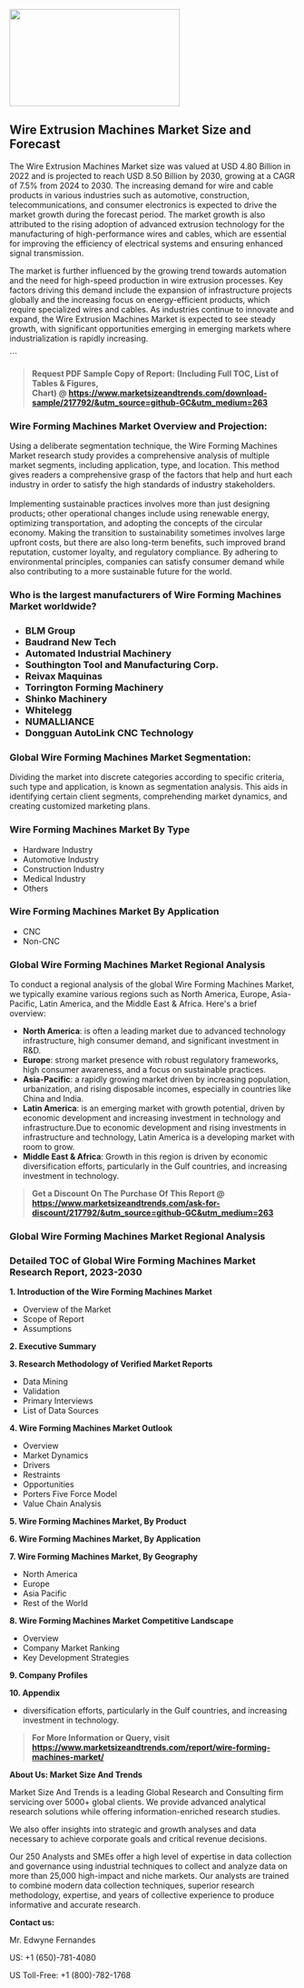 <p><img class="alignnone size-medium wp-image-20088" src="https://ffe5etoiles.com/wp-content/uploads/2024/12/MST1-300x171.png" alt="" width="300" height="171" /></p><h2>Wire Extrusion Machines Market Size and Forecast</h2><p>The Wire Extrusion Machines Market size was valued at USD 4.80 Billion in 2022 and is projected to reach USD 8.50 Billion by 2030, growing at a CAGR of 7.5% from 2024 to 2030. The increasing demand for wire and cable products in various industries such as automotive, construction, telecommunications, and consumer electronics is expected to drive the market growth during the forecast period. The market growth is also attributed to the rising adoption of advanced extrusion technology for the manufacturing of high-performance wires and cables, which are essential for improving the efficiency of electrical systems and ensuring enhanced signal transmission.</p><p>The market is further influenced by the growing trend towards automation and the need for high-speed production in wire extrusion processes. Key factors driving this demand include the expansion of infrastructure projects globally and the increasing focus on energy-efficient products, which require specialized wires and cables. As industries continue to innovate and expand, the Wire Extrusion Machines Market is expected to see steady growth, with significant opportunities emerging in emerging markets where industrialization is rapidly increasing.</p>```</p><blockquote id="" class=""><strong>Request PDF Sample Copy of Report: (Including Full TOC, List of Tables &amp; Figures, Chart)&nbsp;@&nbsp;<strong><a href="https://www.marketsizeandtrends.com/download-sample/217792/&utm_source=github-GC&utm_medium=263" target="_blank">https://www.marketsizeandtrends.com/download-sample/217792/&utm_source=github-GC&utm_medium=263</a></strong></strong></blockquote><h3 id="" class="">Wire Forming Machines Market&nbsp;Overview and Projection:</h3><p id="" class="">Using a deliberate segmentation technique, the Wire Forming Machines Market research study provides a comprehensive analysis of multiple market segments, including application, type, and location. This method gives readers a comprehensive grasp of the factors that help and hurt each industry in order to satisfy the high standards of industry stakeholders. <br /> <br />Implementing sustainable practices involves more than just designing products; other operational changes include using renewable energy, optimizing transportation, and adopting the concepts of the circular economy. Making the transition to sustainability sometimes involves large upfront costs, but there are also long-term benefits, such improved brand reputation, customer loyalty, and regulatory compliance. By adhering to environmental principles, companies can satisfy consumer demand while also contributing to a more sustainable future for the world.</p><h3 id="" class="">Who is the largest manufacturers of&nbsp;Wire Forming Machines Market worldwide?</h3><h3 class=""><p><ul><li>BLM Group </li><li> Baudrand New Tech </li><li> Automated Industrial Machinery </li><li> Southington Tool and Manufacturing Corp. </li><li> Reivax Maquinas </li><li> Torrington Forming Machinery </li><li> Shinko Machinery </li><li> Whitelegg </li><li> NUMALLIANCE </li><li> Dongguan AutoLink CNC Technology</li></ul></p></h3><h3 id="" class="">Global&nbsp;Wire Forming Machines Market Segmentation:</h3><p id="" class="">Dividing the market into discrete categories according to specific criteria, such type and application, is known as segmentation analysis. This aids in identifying certain client segments, comprehending market dynamics, and creating customized marketing plans.</p><h3 id="" class="">Wire Forming Machines Market&nbsp;By Type</h3><p><p><ul><li>Hardware Industry</li><li> Automotive Industry</li><li> Construction Industry</li><li> Medical Industry</li><li> Others</p></li></ul></p></p><h3 id="" class="">Wire Forming Machines Market&nbsp;By Application</h3><p class=""><p><ul><li>CNC</li><li> Non-CNC</li></ul></p></p><h3 id="" class="">Global Wire Forming Machines Market Regional Analysis</h3><p id="" class="">To conduct a regional analysis of the global Wire Forming Machines Market, we typically examine various regions such as North America, Europe, Asia-Pacific, Latin America, and the Middle East &amp; Africa. Here's a brief overview:</p><ul><li><strong>North America</strong>: is often a leading market due to advanced technology infrastructure, high consumer demand, and significant investment in R&amp;D.</li><li><strong>Europe</strong>: strong market presence with robust regulatory frameworks, high consumer awareness, and a focus on sustainable practices.</li><li><strong>Asia-Pacific</strong>: a rapidly growing market driven by increasing population, urbanization, and rising disposable incomes, especially in countries like China and India.</li><li><strong>Latin America</strong>: is an emerging market with growth potential, driven by economic development and increasing investment in technology and infrastructure.Due to economic development and rising investments in infrastructure and technology, Latin America is a developing market with room to grow.</li><li><strong>Middle East &amp; Africa</strong>: Growth in this region is driven by economic diversification efforts, particularly in the Gulf countries, and increasing investment in technology.</li></ul><blockquote id="" class=""><strong>Get a Discount On The Purchase Of This Report @ <strong><a href="https://www.marketsizeandtrends.com/ask-for-discount/217792/&utm_source=github-GC&utm_medium=263" target="_blank">https://www.marketsizeandtrends.com/ask-for-discount/217792/&utm_source=github-GC&utm_medium=263</a></strong></strong></blockquote><h3 id="" class="">Global Wire Forming Machines Market Regional Analysis</h3><h3 id="" class="">Detailed TOC of Global Wire Forming Machines Market Research Report, 2023-2030</h3><p id="" class=""><strong>1. Introduction of the Wire Forming Machines Market</strong></p><ul><li>Overview of the Market</li><li>Scope of Report</li><li>Assumptions</li></ul><p id="" class=""><strong>2. Executive Summary</strong></p><p id="" class=""><strong>3. Research Methodology of Verified Market Reports</strong></p><ul><li>Data Mining</li><li>Validation</li><li>Primary Interviews</li><li>List of Data Sources</li></ul><p id="" class=""><strong>4. Wire Forming Machines Market Outlook</strong></p><ul><li>Overview</li><li>Market Dynamics</li><li>Drivers</li><li>Restraints</li><li>Opportunities</li><li>Porters Five Force Model</li><li>Value Chain Analysis</li></ul><p id="" class=""><strong>5. Wire Forming Machines Market, By Product</strong></p><p id="" class=""><strong>6. Wire Forming Machines Market, By Application</strong></p><p id="" class=""><strong>7. Wire Forming Machines Market, By Geography</strong></p><ul><li>North America</li><li>Europe</li><li>Asia Pacific</li><li>Rest of the World</li></ul><p id="" class=""><strong>8. Wire Forming Machines Market Competitive Landscape</strong></p><ul><li>Overview</li><li>Company Market Ranking</li><li>Key Development Strategies</li></ul><p id="" class=""><strong>9. Company Profiles</strong></p><p id="" class=""><strong>10. Appendix</strong></p><ul><li>diversification efforts, particularly in the Gulf countries, and increasing investment in technology.</li></ul><blockquote id="" class=""><strong>For More Information or Query, visit <strong><strong><a href="https://www.marketsizeandtrends.com/report/wire-forming-machines-market/" target="_blank">https://www.marketsizeandtrends.com/report/wire-forming-machines-market/</a></strong></strong></strong></blockquote><p id="" class=""><strong>About Us: Market Size And Trends</strong></p><p id="" class="">Market Size And Trends is a leading Global Research and Consulting firm servicing over 5000+ global clients. We provide advanced analytical research solutions while offering information-enriched research studies.</p><p id="" class="">We also offer insights into strategic and growth analyses and data necessary to achieve corporate goals and critical revenue decisions.</p><p id="" class="">Our 250 Analysts and SMEs offer a high level of expertise in data collection and governance using industrial techniques to collect and analyze data on more than 25,000 high-impact and niche markets. Our analysts are trained to combine modern data collection techniques, superior research methodology, expertise, and years of collective experience to produce informative and accurate research.</p><p id="" class=""><strong>Contact us:</strong></p><p id="" class="">Mr. Edwyne Fernandes</p><p id="" class="">US: +1 (650)-781-4080</p><p id="" class="">US Toll-Free: +1 (800)-782-1768</p>
